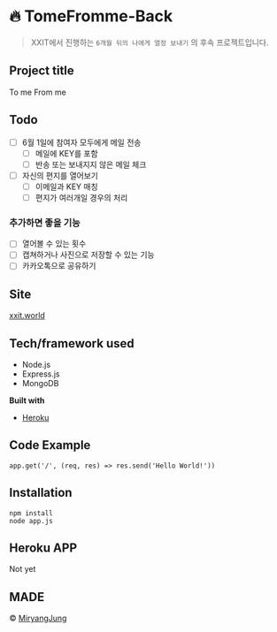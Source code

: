 # :fire: TomeFromme-Back
> XXIT에서 진행하는 `6개월 뒤의 나에게 열정 보내기` 의 후속 프로젝트입니다.

## Project title
To me From me

## Todo
- [ ] 6월 1일에 참여자 모두에게 메일 전송
  - [ ] 메일에 KEY를 포함
  - [ ] 반송 또는 보내지지 않은 메일 체크
- [ ] 자신의 편지를 열어보기
  - [ ] 이메일과 KEY 매칭
  - [ ] 편지가 여러개일 경우의 처리
  
### 추가하면 좋을 기능  
- [ ] 열어볼 수 있는 횟수
- [ ] 캡쳐하거나 사진으로 저장할 수 있는 기능
- [ ] 카카오톡으로 공유하기
  
## Site
[xxit.world](https://xxit.world/tomein2020/)

## Tech/framework used
 - Node.js
 - Express.js
 - MongoDB

<b>Built with</b>
- [Heroku](https://dashboard.heroku.com/)

## Code Example
~~~
app.get('/', (req, res) => res.send('Hello World!'))
~~~

## Installation
~~~
npm install
node app.js
~~~

## Heroku APP
Not yet

## MADE
© [MiryangJung](https://github.com/MiryangJung)
